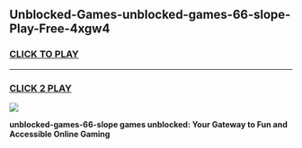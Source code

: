 
## Unblocked-Games-unblocked-games-66-slope-Play-Free-4xgw4
<h3>
<a href="https://premium76.site?title=unblocked-games-66-slope&ref=22A">CLICK TO PLAY</a></h3>
<hr>

<h3>
<a href="https://premium76.site?title=unblocked-games-66-slope&ref=22A">CLICK 2 PLAY</a>
  
</h3>

<a href="https://premium76.site?title=unblocked-games-66-slope&ref=22A"><img src="https://clearcache.store/games.png"></a>


**unblocked-games-66-slope games unblocked: Your Gateway to Fun and Accessible Online Gaming**
